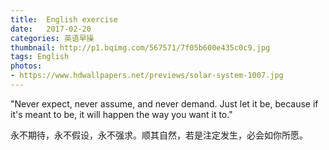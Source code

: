 ```yaml
---
title:  English exercise
date:   2017-02-20
categories: 英语早操
thumbnail: http://p1.bqimg.com/567571/7f05b600e435c0c9.jpg
tags: English
photos:
- https://www.hdwallpapers.net/previews/solar-system-1007.jpg
---
```


"Never expect, never assume, and never demand. Just let it be, because if it's meant to be, it will happen the way you want it to."
<p>永不期待，永不假设，永不强求。顺其自然，若是注定发生，必会如你所愿。</p>
